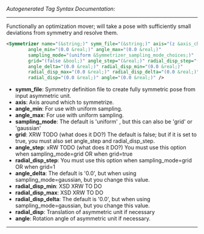 _Autogenerated Tag Syntax Documentation:_

---
Functionally an optimization mover; will take a pose with sufficiently small deviations from symmetry and resolve them.

```xml
<Symmetrizer name="(&string;)" symm_file="(&string;)" axis="(z &axis_char;)"
        angle_min="(0.0 &real;)" angle_max="(0.0 &real;)"
        sampling_mode="(uniform &Symmetrizer_sampling_mode_choices;)"
        grid="(false &bool;)" angle_step="(&real;)" radial_disp_step="(&real;)"
        angle_delta="(0.0 &real;)" radial_disp_min="(0.0 &real;)"
        radial_disp_max="(0.0 &real;)" radial_disp_delta="(0.0 &real;)"
        radial_disp="(0.0 &real;)" angle="(0.0 &real;)" />
```

-   **symm_file**: Symmetry definition file to create fully symmetric pose from input asymmetric unit.
-   **axis**: Axis around which to symmetrize.
-   **angle_min**: For use with uniform sampling.
-   **angle_max**: For use with uniform sampling.
-   **sampling_mode**: The default is 'uniform' , but this can also be 'grid' or 'gaussian'
-   **grid**: XRW TODO (what does it DO?) The default is false; but if it is set to true, you must also set angle_step and radial_disp_step.
-   **angle_step**: xRW TODO (what does it DO?) You must use this option when sampling_mode=grid OR when grid=true
-   **radial_disp_step**: You must use this option when sampling_mode=grid OR when grid=1
-   **angle_delta**: The default is '0.0', but when using sampling_mode=gaussian, but you change this value.
-   **radial_disp_min**: XSD XRW TO DO
-   **radial_disp_max**: XSD XRW TO DO
-   **radial_disp_delta**: The default is '0.0', but when using sampling_mode=gaussian, but you change this value.
-   **radial_disp**: Translation of asymmetric unit if necessary
-   **angle**: Rotation angle of asymmetric unit if necessary.

---
